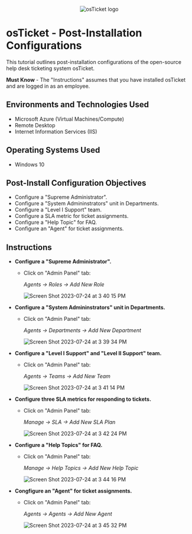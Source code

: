 <p align="center">
<img src="https://i.imgur.com/Clzj7Xs.png" alt="osTicket logo"/>
</p>

<h1>osTicket - Post-Installation Configurations</h1>

This tutorial outlines post-installation configurations of the open-source help desk ticketing system osTicket.<br />

**Must Know** - The "Instructions" assumes that you have installed osTicket and are logged in as an employee. 

<h2>Environments and Technologies Used</h2>

- Microsoft Azure (Virtual Machines/Compute)
- Remote Desktop
- Internet Information Services (IIS)

<h2>Operating Systems Used </h2>

- Windows 10</b>

<h2>Post-Install Configuration Objectives</h2>

- Configure a "Supreme Administrator".
- Configure a "System Admininstrators" unit in Departments.
- Configure a "Level I Support" team. 
- Configure a SLA metric for ticket assignments.
- Configure a "Help Topic" for FAQ.
- Configure an "Agent" for ticket assignments.
  
<h2>Instructions</h2>

- **Configure a "Supreme Administrator".**
  - Click on "Admin Panel" tab:

    *Agents -> Roles -> Add New Role*

    ![Screen Shot 2023-07-24 at 3 40 15 PM](https://github.com/AIweave/osTicket-Post-Installation-Configuration/assets/121763338/56dcfdd3-1eea-4396-92ad-3cd5fcf60e0b)

- **Configure a "System Admininstrators" unit in Departments.**
  - Click on "Admin Panel" tab:
    
    *Agents -> Departments -> Add New Department*

    ![Screen Shot 2023-07-24 at 3 39 34 PM](https://github.com/AIweave/osTicket-Post-Installation-Configuration/assets/121763338/5382a09e-05f3-4909-9875-7cfae8d754e5)

- **Configure a "Level I Support" and "Level II Support" team.**
  - Click on "Admin Panel" tab:
    
    *Agents -> Teams -> Add New Team*

    ![Screen Shot 2023-07-24 at 3 41 14 PM](https://github.com/AIweave/osTicket-Post-Installation-Configuration/assets/121763338/fab83500-4697-457d-ae7e-34a50b3b469e)

- **Configure three SLA metrics for responding to tickets.**
  - Click on "Admin Panel" tab:
  
    *Manage -> SLA -> Add New SLA Plan*

    ![Screen Shot 2023-07-24 at 3 42 24 PM](https://github.com/AIweave/osTicket-Post-Installation-Configuration/assets/121763338/3e477c58-5463-4bbe-9d1e-436b2170d948)


- **Configure a "Help Topics" for FAQ.**
  - Click on "Admin Panel" tab:
    
    *Manage -> Help Topics -> Add New Help Topic*

    ![Screen Shot 2023-07-24 at 3 44 16 PM](https://github.com/AIweave/osTicket-Post-Installation-Configuration/assets/121763338/f6e3dfaf-bc12-4cef-a22b-40b07b37c0ce)


- **Congfigure an "Agent" for ticket assignments.**
  - Click on "Admin Panel" tab:
    
    *Agents -> Agents -> Add New Agent*

    ![Screen Shot 2023-07-24 at 3 45 32 PM](https://github.com/AIweave/osTicket-Post-Installation-Configuration/assets/121763338/d5678a23-84ac-4f28-87da-e8f927141c86)
